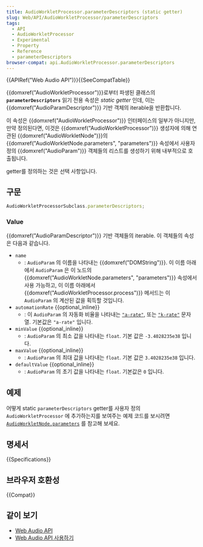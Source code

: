 ```yaml
---
title: AudioWorkletProcessor.parameterDescriptors (static getter)
slug: Web/API/AudioWorkletProcessor/parameterDescriptors
tags:
  - API
  - AudioWorkletProcessor
  - Experimental
  - Property
  - Reference
  - parameterDescriptors
browser-compat: api.AudioWorkletProcessor.parameterDescriptors
---
```

{{APIRef("Web Audio API")}}{{SeeCompatTable}}

{{domxref("AudioWorkletProcessor")}}로부터 파생된 클래스의  **`parameterDescriptors`** 읽기 전용 속성은 _static getter_ 인데, 이는 {{domxref("AudioParamDescriptor")}} 기반 객체의 iterable을 반환합니다.

이 속성은 {{domxref("AudioWorkletProcessor")}} 인터페이스의 일부가 아니지만, 만약 정의된다면, 이것은 {{domxref("AudioWorkletProcessor")}} 생성자에 의해 연관된 {{domxref("AudioWorkletNode")}}의 {{domxref("AudioWorkletNode.parameters",
  "parameters")}} 속성에서 사용자 정의 {{domxref("AudioParam")}} 객체들의 리스트를 생성하기 위해 내부적으로 호출됩니다.

getter를 정의하는 것은 선택 사항입니다.

## 구문

```js
AudioWorkletProcessorSubclass.parameterDescriptors;
```

### Value

{{domxref("AudioParamDescriptor")}} 기반 객체들의 iterable. 이 객체들의 속성은 다음과 같습니다.

- `name`
  - : `AudioParam` 의 이름을 나타내는 {{domxref("DOMString")}}. 이 이름 아래에서 `AudioParam` 은 이 노드의 {{domxref("AudioWorkletNode.parameters", "parameters")}} 속성에서 사용 가능하고, 이 이름 아래에서 {{domxref("AudioWorkletProcessor.process")}} 메서드는 이 `AudioParam` 의 계산된 값을 획득할 것입니다.
- `automationRate` {{optional_inline}}
  - : 이 `AudioParam` 의 자동화 비율을 나타내는 [`"a-rate"`](/ko/docs/Web/API/AudioParam#a-rate), 또는 [`"k-rate"`](/ko/docs/Web/API/AudioParam#k-rate) 문자열. 기본값은 `"a-rate"` 입니다.
- `minValue` {{optional_inline}}
  - : `AudioParam` 의 최소 값을 나타내는 `float`. 기본 값은 `-3.4028235e38` 입니다.
- `maxValue` {{optional_inline}}
  - : `AudioParam` 의 최대 값을 나타내는 `float`. 기본 값은 `3.4028235e38` 입니다.
- `defaultValue` {{optional_inline}}
  - : `AudioParam` 의 초기 값을 나타내는 `float`. 기본값은 `0` 입니다.

## 예제

어떻게 static `parameterDescriptors` getter를 사용자 정의 `AudioWorkletProcessor` 에 추가하는지를 보여주는 예제 코드를 보시려면 [`AudioWorkletNode.parameters`](/ko/docs/Web/API/AudioWorkletNode/parameters#examples) 를 참고해 보세요.

## 명세서

{{Specifications}}

## 브라우저 호환성

{{Compat}}

## 같이 보기

- [Web Audio API](/ko/docs/Web/API/Web_Audio_API)
- [Web Audio
  API 사용하기](/ko/docs/Web/API/Web_Audio_API/Using_Web_Audio_API)
